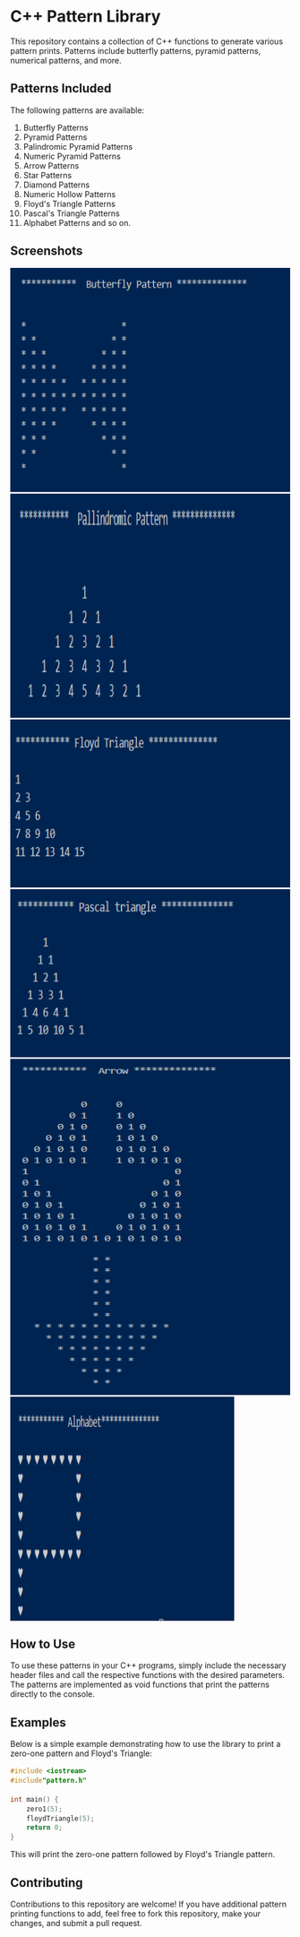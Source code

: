 # C++ Pattern Library

This repository contains a collection of C++ functions to generate various pattern prints. Patterns include butterfly patterns, pyramid patterns, numerical patterns, and more.

## Patterns Included

The following patterns are available:

1. Butterfly Patterns
2. Pyramid Patterns
3. Palindromic Pyramid Patterns
4. Numeric Pyramid Patterns
5. Arrow Patterns
6. Star Patterns
7. Diamond Patterns
8. Numeric Hollow Patterns
9. Floyd's Triangle Patterns
10. Pascal's Triangle Patterns
11. Alphabet Patterns
                 and so on.


## Screenshots
<div style = "display = "grid"">
<img src = "Screenshots/S (2).png" width = "500" height = "400" alt = "Screenshots">
<img src = "Screenshots/S (3).png" width = "500" height = "400" alt = "Screenshots">
<img src = "Screenshots/S (5).png" width = "500" height = "300" alt = "Screenshots">
<img src = "Screenshots/S (6).png" width = "500" height = "300" alt = "Screenshots">
<img src = "Screenshots/S (4).png" width = "500" height = "600" alt = "Screenshots">
<img src = "Screenshots/S (7).png" width = "400" height = "400" align = "top" alt = "Screenshots">
 

</div>

## How to Use

To use these patterns in your C++ programs, simply include the necessary header files and call the respective functions with the desired parameters. The patterns are implemented as void functions that print the patterns directly to the console.

## Examples

Below is a simple example demonstrating how to use the library to print a zero-one pattern and Floyd's Triangle:

```cpp
#include <iostream>
#include"pattern.h"

int main() {
    zero1(5);
    floydTriangle(5);
    return 0;
}
```

This will print the zero-one pattern followed by Floyd's Triangle pattern.

## Contributing
Contributions to this repository are welcome! If you have additional pattern printing functions to add, feel free to fork this repository, make your changes, and submit a pull request.
